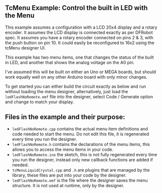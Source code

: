 ## TcMenu Example: Control the built in LED with the Menu

This example assumes a configuration with a LCD 20x4 display and a rotary encoder. It assumes the LCD display is connected exactly as per DFRobot spec. It assumes you have a rotary encoder connected on pins 2 & 3, with the push button on pin 10. It could easily be reconfigured to 16x2 using the tcMenu designer UI.

This example has two menu items, one that changes the status of the built in LED, and another that shows the analog voltage on the A0 pin.

I've assumed this will be built on either an Uno or MEGA boards, but should work equally well on any other Arduino board with only minor changes.

To get started you can either build the circuit exactly as below and run without loading the menu designer, alternatively, just load the `ledFlashNoRemote.emf` file into the designer, select Code / Generate option and change to match your display.

## Files in the example and their purpose:

* `ledFlashNoRemote.cpp` contains the actual menu item definitions and code needed to start the menu. Do not edit this file, it is regenerated every time you run the designer.
* `ledFlashNoRemote.h` contains the declarations of the menu items, this allows you to access the menu items in your code.
* `ledFlashNoRemote.ino` the sketch, this is not fully regenerated every time you run the designer, instead only new callback functions are added if needed.
* `tcMenuLiquidCrystal.cpp` and `.h` are plugins that are managed by the library, these files are put into your code by the designer.
* `ledFlashNoRemote.emf` is the file where the designer saves the menu structure. It is not used at runtime, only by the designer.